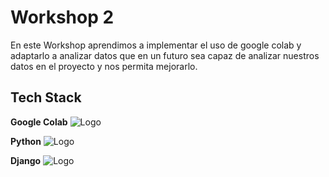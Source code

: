 
# Workshop 2 

En este Workshop aprendimos a implementar el uso de google colab y adaptarlo a analizar datos que en un futuro sea capaz de analizar nuestros datos en el proyecto y nos permita mejorarlo.


## Tech Stack

**Google Colab** ![Logo](https://upload.wikimedia.org/wikipedia/commons/thumb/d/d0/Google_Colaboratory_SVG_Logo.svg/250px-Google_Colaboratory_SVG_Logo.svg.png)


**Python**
![Logo](https://upload.wikimedia.org/wikipedia/commons/thumb/c/c3/Python-logo-notext.svg/150px-Python-logo-notext.svg.png )


**Django**
![Logo]([https://www.djangoproject.com/m/img/logos/django-logo-positive.png](https://download.logo.wine/logo/Django_(web_framework)/Django_(web_framework)-Logo.wine.png))

